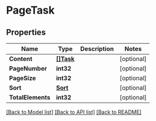 # PageTask

## Properties

Name | Type | Description | Notes
------------ | ------------- | ------------- | -------------
**Content** | [**[]Task**](Task.md) |  | [optional] 
**PageNumber** | **int32** |  | [optional] 
**PageSize** | **int32** |  | [optional] 
**Sort** | [**Sort**](Sort.md) |  | [optional] 
**TotalElements** | **int32** |  | [optional] 

[[Back to Model list]](../README.md#documentation-for-models) [[Back to API list]](../README.md#documentation-for-api-endpoints) [[Back to README]](../README.md)



